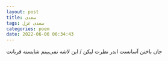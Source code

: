 ```yaml
---
layout: post
title: سعدی
tags: سعدی غزل
categories: poem
date: 2022-06-06 06:34:43
---
```


جان باختن آسانست اندر نظرت لیکن / این لاشه نمی‌بینم شایسته قربانت
